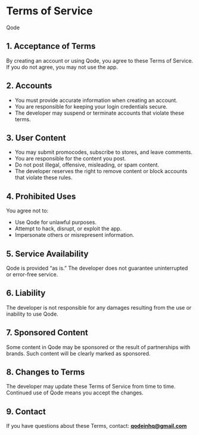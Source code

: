 # Terms of Service
Qode

## 1. Acceptance of Terms
By creating an account or using Qode, you agree to these Terms of Service. If you do not agree, you may not use the app.

## 2. Accounts
- You must provide accurate information when creating an account.
- You are responsible for keeping your login credentials secure.
- The developer may suspend or terminate accounts that violate these terms.

## 3. User Content
- You may submit promocodes, subscribe to stores, and leave comments.
- You are responsible for the content you post.
- Do not post illegal, offensive, misleading, or spam content.
- The developer reserves the right to remove content or block accounts that violate these rules.

## 4. Prohibited Uses
You agree not to:
- Use Qode for unlawful purposes.
- Attempt to hack, disrupt, or exploit the app.
- Impersonate others or misrepresent information.

## 5. Service Availability
Qode is provided “as is.” The developer does not guarantee uninterrupted or error-free service.

## 6. Liability
The developer is not responsible for any damages resulting from the use or inability to use Qode.

## 7. Sponsored Content
Some content in Qode may be sponsored or the result of partnerships with brands. Such content will be clearly marked as sponsored.

## 8. Changes to Terms
The developer may update these Terms of Service from time to time. Continued use of Qode means you accept the changes.

## 9. Contact
If you have questions about these Terms, contact: **qodeinhq@gmail.com**

